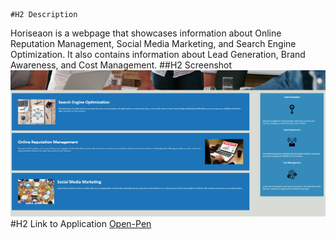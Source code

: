     #H2 Description
Horiseaon is a webpage that showcases information about Online Reputation Management, Social Media Marketing, and Search Engine Optimization.  It also contains information about Lead Generation, Brand Awareness, and Cost Management. 
   ##H2 Screenshot 
![Screenshot](Screenshot.PNG)
   #H2 Link to Application 
[Open-Pen](https://cherbear01.github.io/open-pen/)
